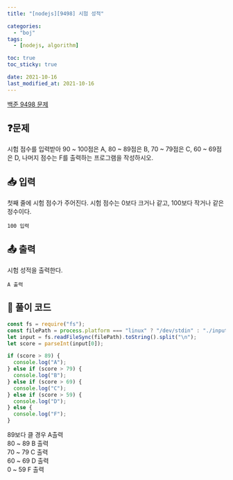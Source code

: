 ```yaml
---
title: "[nodejs][9498] 시험 성적"

categories:
  - "boj"
tags:
  - [nodejs, algorithm]

toc: true
toc_sticky: true

date: 2021-10-16
last_modified_at: 2021-10-16
---
```


[백준 9498 문제](https://www.acmicpc.net/problem/9498)

## ❓문제

시험 점수를 입력받아 90 ~ 100점은 A, 80 ~ 89점은 B, 70 ~ 79점은 C, 60 ~ 69점은 D, 나머지 점수는 F를 출력하는 프로그램을 작성하시오.

## 📥 입력

첫째 줄에 시험 점수가 주어진다. 시험 점수는 0보다 크거나 같고, 100보다 작거나 같은 정수이다.

```
100 입력
```

## 📤 출력

시험 성적을 출력한다.

```
A 출력
```

## 📝 풀이 코드

```javascript
const fs = require("fs");
const filePath = process.platform === "linux" ? "/dev/stdin" : "./input.txt";
let input = fs.readFileSync(filePath).toString().split("\n");
let score = parseInt(input[0]);

if (score > 89) {
  console.log("A");
} else if (score > 79) {
  console.log("B");
} else if (score > 69) {
  console.log("C");
} else if (score > 59) {
  console.log("D");
} else {
  console.log("F");
}
```

89보다 클 경우 A출력  
80 ~ 89 B 출력  
70 ~ 79 C 출력  
60 ~ 69 D 출력  
0 ~ 59 F 출력
